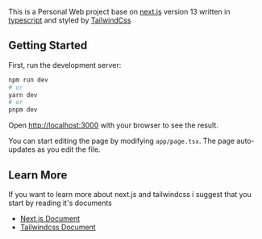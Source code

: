 This is a Personal Web project base on [next.js](https://nextjs.org/) version 13 written in [typescript](https://www.typescriptlang.org/) and styled by [TailwindCss](https://tailwindcss.com/)

## Getting Started

First, run the development server:

```bash
npm run dev
# or
yarn dev
# or
pnpm dev
```

Open [http://localhost:3000](http://localhost:3000) with your browser to see the result.

You can start editing the page by modifying `app/page.tsx`. The page auto-updates as you edit the file.

## Learn More

If you want to learn more about next.js and tailwindcss i suggest that you start by reading it's documents

- [Next.js Document](https://nextjs.org/)
- [Tailwindcss Document](https://tailwindcss.com/)
